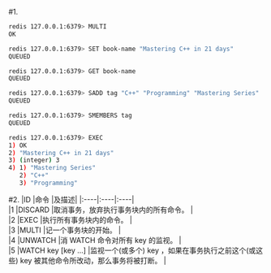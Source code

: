 #1.

```bash
redis 127.0.0.1:6379> MULTI
OK

redis 127.0.0.1:6379> SET book-name "Mastering C++ in 21 days"
QUEUED

redis 127.0.0.1:6379> GET book-name
QUEUED

redis 127.0.0.1:6379> SADD tag "C++" "Programming" "Mastering Series"
QUEUED

redis 127.0.0.1:6379> SMEMBERS tag
QUEUED

redis 127.0.0.1:6379> EXEC
1) OK
2) "Mastering C++ in 21 days"
3) (integer) 3
4) 1) "Mastering Series"
   2) "C++"
   3) "Programming"
```


#2.
|ID   |命令   |及描述|
|:----|:----|:----|                                                                                          
|1	|DISCARD              |取消事务，放弃执行事务块内的所有命令。                                      |     
|2	|EXEC                 |执行所有事务块内的命令。                                             |     
|3	|MULTI                |记一个事务块的开始。                                               |     
|4	|UNWATCH              |消 WATCH 命令对所有 key 的监视。                                   |     
|5	|WATCH key [key ...]  |监视一个(或多个) key ，如果在事务执行之前这个(或这些) key 被其他命令所改动，那么事务将被打断。   |     
